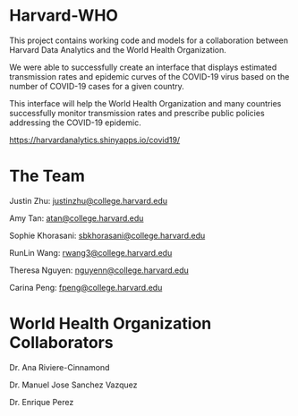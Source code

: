 # Harvard-WHO

This project contains working code and models for a collaboration between Harvard Data Analytics and the World Health Organization.

We were able to successfully create an interface that displays estimated transmission rates and epidemic curves of the COVID-19 virus based on the number of COVID-19 cases for a given country. 

This interface will help the World Health Organization and many countries successfully monitor transmission rates and prescribe public policies addressing the COVID-19 epidemic.

https://harvardanalytics.shinyapps.io/covid19/

# The Team

Justin Zhu: justinzhu@college.harvard.edu

Amy Tan: atan@college.harvard.edu

Sophie Khorasani: sbkhorasani@college.harvard.edu

RunLin Wang: rwang3@college.harvard.edu

Theresa Nguyen: nguyenn@college.harvard.edu

Carina Peng: fpeng@college.harvard.edu


# World Health Organization Collaborators
Dr. Ana Riviere-Cinnamond

Dr. Manuel Jose Sanchez Vazquez

Dr. Enrique Perez
